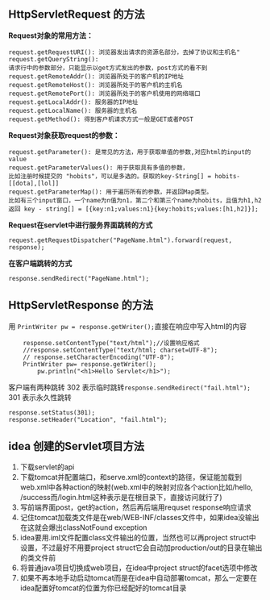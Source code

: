 ## HttpServletRequest 的方法
**Request对象的常用方法：**
```request.getRequestURL(): 浏览器发出请求时的完整URL，包括协议 主机名 端口(如果有)" 
request.getRequestURI(): 浏览器发出请求的资源名部分，去掉了协议和主机名" 
request.getQueryString(): 
请求行中的参数部分，只能显示以get方式发出的参数，post方式的看不到
request.getRemoteAddr(): 浏览器所处于的客户机的IP地址
request.getRemoteHost(): 浏览器所处于的客户机的主机名
request.getRemotePort(): 浏览器所处于的客户机使用的网络端口
request.getLocalAddr(): 服务器的IP地址
request.getLocalName(): 服务器的主机名
request.getMethod(): 得到客户机请求方式一般是GET或者POST
```
**Request对象获取request的参数：**
```
request.getParameter(): 是常见的方法，用于获取单值的参数,对应html的input的value
request.getParameterValues(): 用于获取具有多值的参数，
比如注册时候提交的 "hobits"，可以是多选的。获取的key-String[] = hobits-[[dota],[lol]] 
request.getParameterMap(): 用于遍历所有的参数，并返回Map类型。
比如有三个input窗口，一个name为n值为n1，第二个和第三个name为hobits，且值为h1,h2
返回 key - string[] = [{key:n1;values:n1}{key:hobits;values:[h1,h2]}];
```

**Request在servlet中进行服务界面跳转的方式**
```
request.getRequestDispatcher("PageName.html").forward(request, response);
```
**在客户端跳转的方式**
```
response.sendRedirect("PageName.html");
```

## HttpServletResponse 的方法

用 ```PrintWriter pw = response.getWriter();```直接在响应中写入html的内容
```
	response.setContentType("text/html");//设置响应格式
	//response.setContentType("text/html; charset=UTF-8");
	// response.setCharacterEncoding("UTF-8");
	PrintWriter pw= response.getWriter();
        pw.println("<h1>Hello Servlet</h1>");
```

客户端有两种跳转
302 表示临时跳转```response.sendRedirect("fail.html");```
301 表示永久性跳转
```
response.setStatus(301);
response.setHeader("Location", "fail.html");
```
## idea 创建的Servlet项目方法
1. 下载servlet的api
2. 下载tomcat并配置端口，和serve.xml的context的路径，保证能加载到web.xml中各种action的映射(web.xml中的映射对应各个action比如/hello, /success而/login.html这种表示是在根目录下，直接访问就行了)
3. 写前端界面post，get的action，然后再后端用requset response响应请求
4. 记住tomcat加载类文件是在web/WEB-INF/classes文件中，如果idea没输出在这就会爆出classNotFound exception
5. idea要用.iml文件配置class文件输出的位置，当然也可以再project struct中设置，不过最好不用要project struct它会自动加production/out的目录在输出的类文件前
6. 将普通java项目切换成web项目，在idea中project struct的facet选项中修改
7. 如果不再本地手动启动tomcat而是在idea中自动部署tomcat，那么一定要在idea配置好tomcat的位置为你已经配好的tomcat目录


